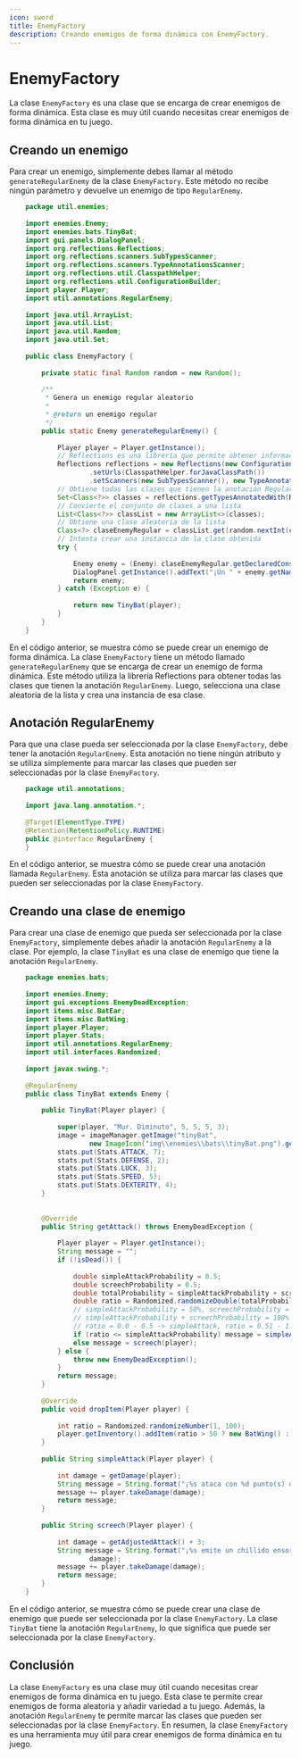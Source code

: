 ```yaml
---
icon: sword
title: EnemyFactory
description: Creando enemigos de forma dinámica con EnemyFactory.
---
```


# EnemyFactory

La clase `EnemyFactory` es una clase que se encarga de crear enemigos de forma dinámica. Esta clase es muy útil cuando
necesitas crear enemigos de forma dinámica en tu juego.

## Creando un enemigo

Para crear un enemigo, simplemente debes llamar al método `generateRegularEnemy` de la clase `EnemyFactory`. Este método
no recibe ningún parámetro y devuelve un enemigo de tipo `RegularEnemy`.

```java
    package util.enemies;
    
    import enemies.Enemy;
    import enemies.bats.TinyBat;
    import gui.panels.DialogPanel;
    import org.reflections.Reflections;
    import org.reflections.scanners.SubTypesScanner;
    import org.reflections.scanners.TypeAnnotationsScanner;
    import org.reflections.util.ClasspathHelper;
    import org.reflections.util.ConfigurationBuilder;
    import player.Player;
    import util.annotations.RegularEnemy;
    
    import java.util.ArrayList;
    import java.util.List;
    import java.util.Random;
    import java.util.Set;
    
    public class EnemyFactory {
    
        private static final Random random = new Random();
    
        /**
         * Genera un enemigo regular aleatorio
         *
         * @return un enemigo regular
         */
        public static Enemy generateRegularEnemy() {
    
            Player player = Player.getInstance();
            // Reflections es una librería que permite obtener información sobre las clases de un paquete
            Reflections reflections = new Reflections(new ConfigurationBuilder()
                    .setUrls(ClasspathHelper.forJavaClassPath())
                    .setScanners(new SubTypesScanner(), new TypeAnnotationsScanner()));
            // Obtiene todas las clases que tienen la anotación RegularEnemy
            Set<Class<?>> classes = reflections.getTypesAnnotatedWith(RegularEnemy.class);
            // Convierte el conjunto de clases a una lista
            List<Class<?>> classList = new ArrayList<>(classes);
            // Obtiene una clase aleatoria de la lista
            Class<?> claseEnemyRegular = classList.get(random.nextInt(classList.size()));
            // Intenta crear una instancia de la clase obtenida
            try {
    
                Enemy enemy = (Enemy) claseEnemyRegular.getDeclaredConstructor(Player.class).newInstance(player);
                DialogPanel.getInstance().addText("¡Un " + enemy.getName() + " aparece frente a ti!\n");
                return enemy;
            } catch (Exception e) {
    
                return new TinyBat(player);
            }
        }
    }
```

En el código anterior, se muestra cómo se puede crear un enemigo de forma dinámica. La clase `EnemyFactory` tiene un
método llamado `generateRegularEnemy` que se encarga de crear un enemigo de forma dinámica. Este método utiliza la
librería Reflections para obtener todas las clases que tienen la anotación `RegularEnemy`. Luego, selecciona una clase
aleatoria de la lista y crea una instancia de esa clase.

## Anotación RegularEnemy

Para que una clase pueda ser seleccionada por la clase `EnemyFactory`, debe tener la anotación `RegularEnemy`. Esta
anotación no tiene ningún atributo y se utiliza simplemente para marcar las clases que pueden ser seleccionadas por la
clase `EnemyFactory`.

```java
    package util.annotations;
    
    import java.lang.annotation.*;
    
    @Target(ElementType.TYPE)
    @Retention(RetentionPolicy.RUNTIME)
    public @interface RegularEnemy {
    }
```

En el código anterior, se muestra cómo se puede crear una anotación llamada `RegularEnemy`. Esta anotación se utiliza
para marcar las clases que pueden ser seleccionadas por la clase `EnemyFactory`.

## Creando una clase de enemigo

Para crear una clase de enemigo que pueda ser seleccionada por la clase `EnemyFactory`, simplemente debes añadir la
anotación `RegularEnemy` a la clase. Por ejemplo, la clase `TinyBat` es una clase de enemigo que tiene la anotación
`RegularEnemy`.

```java
    package enemies.bats;
    
    import enemies.Enemy;
    import gui.exceptions.EnemyDeadException;
    import items.misc.BatEar;
    import items.misc.BatWing;
    import player.Player;
    import player.Stats;
    import util.annotations.RegularEnemy;
    import util.interfaces.Randomized;
    
    import javax.swing.*;
    
    @RegularEnemy
    public class TinyBat extends Enemy {
    
        public TinyBat(Player player) {
    
            super(player, "Mur. Diminuto", 5, 5, 5, 3);
            image = imageManager.getImage("tinyBat",
                    new ImageIcon("img\\enemies\\bats\\tinyBat.png").getImage());
            stats.put(Stats.ATTACK, 7);
            stats.put(Stats.DEFENSE, 2);
            stats.put(Stats.LUCK, 3);
            stats.put(Stats.SPEED, 5);
            stats.put(Stats.DEXTERITY, 4);
        }
    
    
        @Override
        public String getAttack() throws EnemyDeadException {
    
            Player player = Player.getInstance();
            String message = "";
            if (!isDead()) {
    
                double simpleAttackProbability = 0.5;
                double screechProbability = 0.5;
                double totalProbability = simpleAttackProbability + screechProbability;
                double ratio = Randomized.randomizeDouble(totalProbability);
                // simpleAttackProbability = 50%, screechProbability = 50%
                // simpleAttackProbability + screechProbability = 100%
                // ratio = 0.0 - 0.5 -> simpleAttack, ratio = 0.51 - 1.0 -> screech
                if (ratio <= simpleAttackProbability) message = simpleAttack(player);
                else message = screech(player);
            } else {
                throw new EnemyDeadException();
            }
            return message;
        }
    
        @Override
        public void dropItem(Player player) {
    
            int ratio = Randomized.randomizeNumber(1, 100);
            player.getInventory().addItem(ratio > 50 ? new BatWing() : new BatEar());
        }
    
        public String simpleAttack(Player player) {
    
            int damage = getDamage(player);
            String message = String.format("¡%s ataca con %d punto(s) de daño!\n", getName(), damage);
            message += player.takeDamage(damage);
            return message;
        }
    
        public String screech(Player player) {
    
            int damage = getAdjustedAttack() + 3;
            String message = String.format("¡%s emite un chillido ensordecedor que causa %d punto(s) de daño!\n", getName(),
                    damage);
            message += player.takeDamage(damage);
            return message;
        }
    }
```

En el código anterior, se muestra cómo se puede crear una clase de enemigo que puede ser seleccionada por la clase
`EnemyFactory`. La clase `TinyBat` tiene la anotación `RegularEnemy`, lo que significa que puede ser seleccionada por la
clase `EnemyFactory`.

## Conclusión

La clase `EnemyFactory` es una clase muy útil cuando necesitas crear enemigos de forma dinámica en tu juego. Esta clase
te permite crear enemigos de forma aleatoria y añadir variedad a tu juego. Además, la anotación `RegularEnemy` te
permite marcar las clases que pueden ser seleccionadas por la clase `EnemyFactory`. En resumen, la clase `EnemyFactory`
es una herramienta muy útil para crear enemigos de forma dinámica en tu juego.
